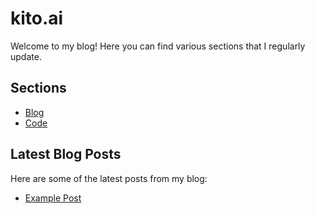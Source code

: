 # kito.ai

Welcome to my blog! Here you can find various sections that I regularly update.

## Sections

- [Blog](blog/)
- [Code](code/)

## Latest Blog Posts

Here are some of the latest posts from my blog:

- [Example Post](blog/example-post.md)
